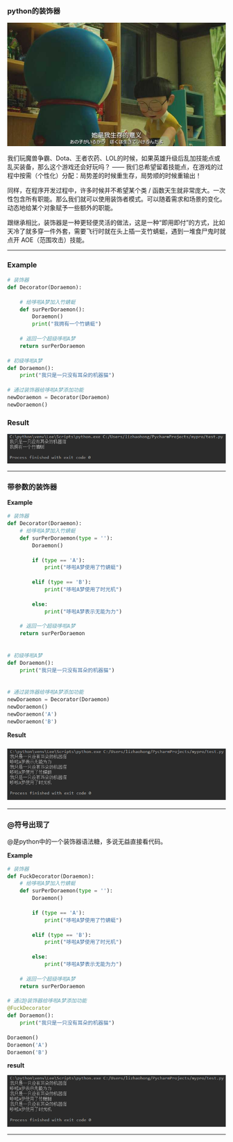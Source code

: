 ### python的装饰器

![](/assets/aasdas123123import.png)

我们玩魔兽争霸、Dota、王者农药、LOL的时候，如果英雄升级后乱加技能点或乱买装备，那么这个游戏还会好玩吗？ —— 我们总希望留着技能点，在游戏的过程中按需（个性化）分配：局势差的时候重生存，局势顺的时候重输出！

同样，在程序开发过程中，许多时候并不希望某个类 / 函数天生就非常庞大。一次性包含所有职能。那么我们就可以使用装饰者模式。可以随着需求和场景的变化。动态地给某个对象赋予一些额外的职能。

跟继承相比，装饰器是一种更轻便灵活的做法，这是一种“即用即付”的方式，比如天冷了就多穿一件外套，需要飞行时就在头上插一支竹蜻蜓，遇到一堆食尸鬼时就点开 AOE（范围攻击）技能。

---

### Example

```py
# 装饰器
def Decorator(Doraemon):

    # 给哆啦A梦加入竹蜻蜓
    def surPerDoraemon():
        Doraemon()
        print("我拥有一个竹蜻蜓")

    # 返回一个超级哆啦A梦
    return surPerDoraemon

# 初级哆啦A梦
def Doraemon():
    print("我只是一只没有耳朵的机器猫")

# 通过装饰器给哆啦A梦添加功能
newDoraemon = Decorator(Doraemon)
newDoraemon()
```

### Result

![](/assets/imasdasd123123port.png)

---

### 带参数的装饰器

**Example**

```py
# 装饰器
def Decorator(Doraemon):
    # 给哆啦A梦加入竹蜻蜓
    def surPerDoraemon(type = ''):
        Doraemon()

        if (type == 'A'):
            print("哆啦A梦使用了竹蜻蜓")

        elif (type == 'B'):
            print("哆啦A梦使用了时光机")

        else:
            print("哆啦A梦表示无能为力")

    # 返回一个超级哆啦A梦
    return surPerDoraemon


# 初级哆啦A梦
def Doraemon():
    print("我只是一只没有耳朵的机器猫")


# 通过装饰器给哆啦A梦添加功能
newDoraemon = Decorator(Doraemon)
newDoraemon()
newDoraemon('A')
newDoraemon('B')
```

**Result**

### ![](/assets/sdasd123123123import.png)

---

### @符号出现了

@是python中的一个装饰器语法糖，多说无益直接看代码。

**Example**

```py
# 装饰器
def FuckDecorator(Doraemon):
    # 给哆啦A梦加入竹蜻蜓
    def surPerDoraemon(type = ''):
        Doraemon()

        if (type == 'A'):
            print("哆啦A梦使用了竹蜻蜓")

        elif (type == 'B'):
            print("哆啦A梦使用了时光机")

        else:
            print("哆啦A梦表示无能为力")

    # 返回一个超级哆啦A梦
    return surPerDoraemon

# 通过@装饰器给哆啦A梦添加功能
@FuckDecorator
def Doraemon():
    print("我只是一只没有耳朵的机器猫")

Doraemon()
Doraemon('A')
Doraemon('B')
```

**result**

![](/assets/asdazxczxcimport.png)

---



